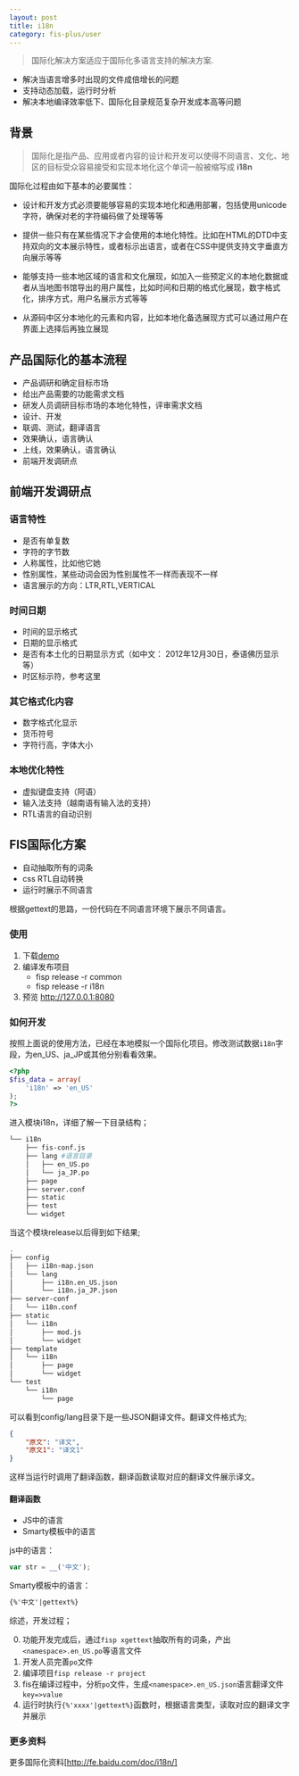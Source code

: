```yaml
---
layout: post
title: i18n
category: fis-plus/user
---
```


>国际化解决方案适应于国际化多语言支持的解决方案.

* 解决当语言增多时出现的文件成倍增长的问题
* 支持动态加载，运行时分析
* 解决本地编译效率低下、国际化目录规范复杂开发成本高等问题

## 背景
> 国际化是指产品、应用或者内容的设计和开发可以使得不同语言、文化、地区的目标受众容易接受和实现本地化这个单词一般被缩写成 **i18n** 

国际化过程由如下基本的必要属性：

* 设计和开发方式必须要能够容易的实现本地化和通用部署，包括使用unicode字符，确保对老的字符编码做了处理等等

* 提供一些只有在某些情况下才会使用的本地化特性。比如在HTML的DTD中支持双向的文本展示特性，或者标示出语言，或者在CSS中提供支持文字垂直方向展示等等

* 能够支持一些本地区域的语言和文化展现，如加入一些预定义的本地化数据或者从当地图书馆导出的用户属性，比如时间和日期的格式化展现，数字格式化，排序方式，用户名展示方式等等

* 从源码中区分本地化的元素和内容，比如本地化备选展现方式可以通过用户在界面上选择后再独立展现

## 产品国际化的基本流程

* 产品调研和确定目标市场
* 给出产品需要的功能需求文档
* 研发人员调研目标市场的本地化特性，评审需求文档
* 设计、开发
* 联调、测试，翻译语言
* 效果确认，语言确认
* 上线，效果确认，语言确认
* 前端开发调研点

## 前端开发调研点

### 语言特性
* 是否有单复数
* 字符的字节数
* 人称属性，比如他它她
* 性别属性，某些动词会因为性别属性不一样而表现不一样
* 语言展示的方向：LTR,RTL,VERTICAL

### 时间日期

* 时间的显示格式
* 日期的显示格式
* 是否有本土化的日期显示方式（如中文： 2012年12月30日，泰语佛历显示等）
* 时区标示符，参考这里

### 其它格式化内容

* 数字格式化显示
* 货币符号
* 字符行高，字体大小

### 本地优化特性

* 虚拟键盘支持（阿语）
* 输入法支持（越南语有输入法的支持）
* RTL语言的自动识别

## FIS国际化方案
* 自动抽取所有的词条
* css RTL自动转换
* 运行时展示不同语言

根据gettext的思路，一份代码在不同语言环境下展示不同语言。

### 使用

1. 下载[demo](http://git.baidu.com/fis-dev/fis-i18n-demo/repository/archive)
2. 编译发布项目
    * fisp release -r common
    * fisp release -r i18n
3. 预览 http://127.0.0.1:8080

### 如何开发
按照上面说的使用方法，已经在本地模拟一个国际化项目。修改测试数据`i18n`字段，为en_US、ja_JP或其他分别看看效果。

```php
<?php
$fis_data = array(
    'i18n' => 'en_US'
);
?>
```
进入模块i18n，详细了解一下目录结构；

```bash
└── i18n
    ├── fis-conf.js
    ├── lang #语言目录
    │   ├── en_US.po
    │   └── ja_JP.po
    ├── page
    ├── server.conf
    ├── static
    ├── test
    └── widget

```

当这个模块release以后得到如下结果;

```bash
.
├── config
│   ├── i18n-map.json
│   └── lang
│       ├── i18n.en_US.json
│       └── i18n.ja_JP.json
├── server-conf
│   └── i18n.conf
├── static
│   └── i18n
│       ├── mod.js
│       └── widget
├── template
│   └── i18n
│       ├── page
│       └── widget
└── test
    └── i18n
        └── page
```

可以看到config/lang目录下是一些JSON翻译文件。翻译文件格式为;

```json
{
    "原文": "译文",
    "原文1": "译文1"
}
```
这样当运行时调用了翻译函数，翻译函数读取对应的翻译文件展示译文。

#### 翻译函数
+ JS中的语言
+ Smarty模板中的语言

js中的语言：

```javascript
var str = __('中文');
```

Smarty模板中的语言：

```html
{%'中文'|gettext%}
```

综述，开发过程；

0. 功能开发完成后，通过`fisp xgettext`抽取所有的词条，产出`<namespace>.en_US.po`等语言文件
0. 开发人员完善`po`文件
0. 编译项目`fisp release -r project`
0. fis在编译过程中，分析`po`文件，生成`<namespace>.en_US.json`语言翻译文件`key=>value`
0. 运行时执行`{%'xxxx'|gettext%}`函数时，根据语言类型，读取对应的翻译文字并展示

### 更多资料
更多国际化资料[http://fe.baidu.com/doc/i18n/]
